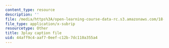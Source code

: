 ```yaml
---
content_type: resource
description: ''
file: /media/https%3A/open-learning-course-data-rc.s3.amazonaws.com/18-06sc-linear-algebra-fall-2011/44aff9c4aaf70eefc12b7dc110a355a4_2IdtqGM6KWU.srt
file_type: application/x-subrip
resourcetype: Other
title: 3play caption file
uid: 44aff9c4-aaf7-0eef-c12b-7dc110a355a4
---
```

